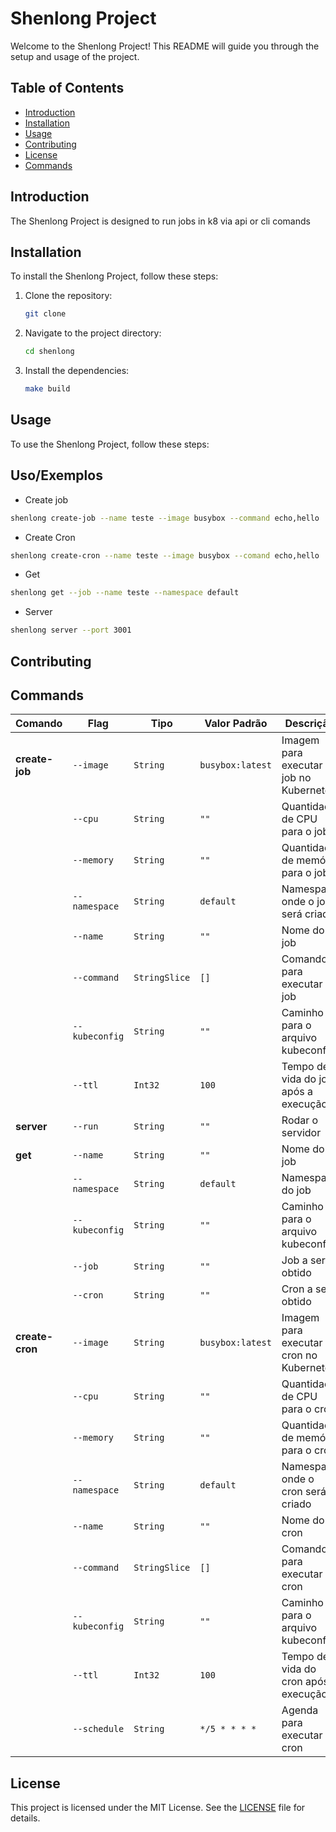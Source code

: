 # Shenlong Project

Welcome to the Shenlong Project! This README will guide you through the setup and usage of the project.

## Table of Contents
- [Introduction](#introduction)
- [Installation](#installation)
- [Usage](#usage)
- [Contributing](#contributing)
- [License](#license)
- [Commands](#commands)

## Introduction
The Shenlong Project is designed to run jobs in k8 via api or cli comands

## Installation
To install the Shenlong Project, follow these steps:

1. Clone the repository:
    ```bash
    git clone 
    ```
2. Navigate to the project directory:
    ```bash
    cd shenlong
    ```
3. Install the dependencies:
    ```bash
    make build
    ```

## Usage
To use the Shenlong Project, follow these steps:

## Uso/Exemplos

- Create job 
```bash
shenlong create-job --name teste --image busybox --command echo,hello 

```

- Create Cron

```bash
shenlong create-cron --name teste --image busybox --comand echo,hello  

```

- Get 

```bash
shenlong get --job --name teste --namespace default

```

- Server

```bash
shenlong server --port 3001

```


## Contributing



## Commands

| Comando         | Flag           | Tipo         | Valor Padrão      | Descrição                                          | Obrigatório |
|------------------|----------------|--------------|-------------------|--------------------------------------------------|-------------|
| **create-job**   | `--image`      | `String`     | `busybox:latest`  | Imagem para executar o job no Kubernetes         | Não         |
|                  | `--cpu`        | `String`     | `""`              | Quantidade de CPU para o job                     | Não         |
|                  | `--memory`     | `String`     | `""`              | Quantidade de memória para o job                 | Não         |
|                  | `--namespace`  | `String`     | `default`         | Namespace onde o job será criado                 | Não         |
|                  | `--name`       | `String`     | `""`              | Nome do job                                      | Sim         |
|                  | `--command`    | `StringSlice`| `[]`              | Comando para executar no job                     | Sim         |
|                  | `--kubeconfig` | `String`     | `""`              | Caminho para o arquivo kubeconfig                | Não         |
|                  | `--ttl`        | `Int32`      | `100`             | Tempo de vida do job após a execução             | Não         |
| **server**       | `--run`        | `String`     | `""`              | Rodar o servidor                                 | Não         |
| **get**          | `--name`       | `String`     | `""`              | Nome do job                                      | Sim         |
|                  | `--namespace`  | `String`     | `default`         | Namespace do job                                 | Não         |
|                  | `--kubeconfig` | `String`     | `""`              | Caminho para o arquivo kubeconfig                | Não         |
|                  | `--job`        | `String`     | `""`              | Job a ser obtido                                 | Não         |
|                  | `--cron`       | `String`     | `""`              | Cron a ser obtido                                | Não         |
| **create-cron**  | `--image`      | `String`     | `busybox:latest`  | Imagem para executar o cron no Kubernetes        | Não         |
|                  | `--cpu`        | `String`     | `""`              | Quantidade de CPU para o cron                    | Não         |
|                  | `--memory`     | `String`     | `""`              | Quantidade de memória para o cron                | Não         |
|                  | `--namespace`  | `String`     | `default`         | Namespace onde o cron será criado                | Não         |
|                  | `--name`       | `String`     | `""`              | Nome do cron                                     | Sim         |
|                  | `--command`    | `StringSlice`| `[]`              | Comando para executar no cron                    | Sim         |
|                  | `--kubeconfig` | `String`     | `""`              | Caminho para o arquivo kubeconfig                | Não         |
|                  | `--ttl`        | `Int32`      | `100`             | Tempo de vida do cron após a execução            | Não         |
|                  | `--schedule`   | `String`     | `*/5 * * * *`     | Agenda para executar o cron                      | Sim         |


## License
This project is licensed under the MIT License. See the [LICENSE](LICENSE) file for details.